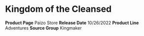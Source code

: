 ﻿---
id: '186'
name: Kingdom of the Cleansed
rarity: Common
source: null
trait: null
type: Source

---
# Kingdom of the Cleansed

**Product Page** Paizo Store
**Release Date** 10/26/2022
**Product Line** Adventures
**Source Group** Kingmaker